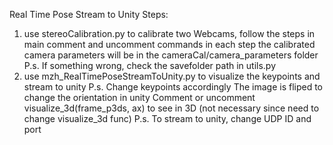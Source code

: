 Real Time Pose Stream to Unity Steps:

1. use stereoCalibration.py to calibrate two Webcams, follow the steps in main
   comment and uncomment commands in each step
   the calibrated camera parameters will be in the cameraCal/camera_parameters folder
   P.s. If something wrong, check the savefolder path in utils.py
2. use mzh_RealTimePoseStreamToUnity.py to visualize the keypoints and stream to unity
   P.s. Change keypoints accordingly
        The image is fliped to change the orientation in unity
        Comment or uncomment visualize_3d(frame_p3ds, ax) to see in 3D 
        (not necessary since need to change visualize_3d func)
   P.s. To stream to unity, change UDP ID and port